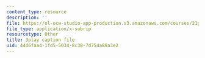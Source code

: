 ```yaml
---
content_type: resource
description: ''
file: https://ol-ocw-studio-app-production.s3.amazonaws.com/courses/21g-027-asia-in-the-modern-world-images-representations-fall-2016/44d6faa41fd550348c387d754a89a3e2_xkoq5N0TTlI.vtt
file_type: application/x-subrip
resourcetype: Other
title: 3play caption file
uid: 44d6faa4-1fd5-5034-8c38-7d754a89a3e2
---
```


